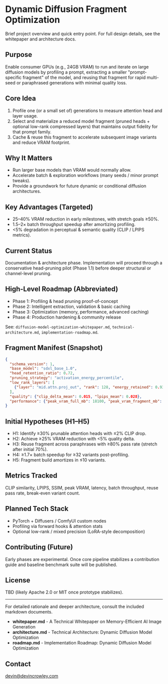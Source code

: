 # Dynamic Diffusion Fragment Optimization

Brief project overview and quick entry point. For full design details, see the whitepaper and architecture docs.

## Purpose
Enable consumer GPUs (e.g., 24GB VRAM) to run and iterate on large diffusion models by profiling a prompt, extracting a smaller "prompt-specific fragment" of the model, and reusing that fragment for rapid multi-seed or paraphrased generations with minimal quality loss.

## Core Idea
1. Profile one (or a small set of) generations to measure attention head and layer usage.
2. Select and materialize a reduced model fragment (pruned heads + optional low-rank compressed layers) that maintains output fidelity for that prompt family.
3. Cache & reuse this fragment to accelerate subsequent image variants and reduce VRAM footprint.

## Why It Matters
- Run larger base models than VRAM would normally allow.
- Accelerate batch & exploration workflows (many seeds / minor prompt tweaks).
- Provide a groundwork for future dynamic or conditional diffusion architectures.

## Key Advantages (Targeted)
- 25–40% VRAM reduction in early milestones, with stretch goals ≥50%.
- 1.5–2× batch throughput speedup after amortizing profiling.
- <5% degradation in perceptual & semantic quality (CLIP / LPIPS metrics).

## Current Status
Documentation & architecture phase. Implementation will proceed through a conservative head-pruning pilot (Phase 1.1) before deeper structural or channel-level pruning.

## High-Level Roadmap (Abbreviated)
- Phase 1: Profiling & head pruning proof-of-concept
- Phase 2: Intelligent extraction, validation & basic caching
- Phase 3: Optimization (memory, performance, advanced caching)
- Phase 4: Production hardening & community release

See: `diffusion-model-optimization-whitepaper.md`, `technical-architecture.md`, `implementation-roadmap.md`.

## Fragment Manifest (Snapshot)
```json
{
  "schema_version": 1,
  "base_model": "sdxl_base_1.0",
  "head_retention_ratio": 0.72,
  "pruning_strategy": "activation_energy_percentile",
  "low_rank_layers": [
    {"layer": "mid.attn.proj_out", "rank": 128, "energy_retained": 0.93}
  ],
  "quality": {"clip_delta_mean": 0.015, "lpips_mean": 0.028},
  "performance": {"peak_vram_full_mb": 18100, "peak_vram_fragment_mb": 13400}
}
```

## Initial Hypotheses (H1–H5)
- H1: Identify ≥30% prunable attention heads with ≤2% CLIP drop.
- H2: Achieve ≥25% VRAM reduction with <5% quality delta.
- H3: Reuse fragment across paraphrases with ≥80% pass rate (stretch after initial 70%).
- H4: ≥1.7× batch speedup for ≥32 variants post-profiling.
- H5: Fragment build amortizes in ≤10 variants.

## Metrics Tracked
CLIP similarity, LPIPS, SSIM, peak VRAM, latency, batch throughput, reuse pass rate, break-even variant count.

## Planned Tech Stack
- PyTorch + Diffusers / ComfyUI custom nodes
- Profiling via forward hooks & attention stats
- Optional low-rank / mixed precision (LoRA-style decomposition)

## Contributing (Future)
Early phases are experimental. Once core pipeline stabilizes a contribution guide and baseline benchmark suite will be published.

## License
TBD (likely Apache 2.0 or MIT once prototype stabilizes).

---
For detailed rationale and deeper architecture, consult the included markdown documents.

* **whitepaper.md** - A Technical Whitepaper on Memory-Efficient AI Image Generation
* **architecture.md** - Technical Architecture: Dynamic Diffusion Model Optimization
* **roadmap.md** - Implementation Roadmap: Dynamic Diffusion Model Optimization

## Contact
[devin@devincrowley.com](mailto:devin@devincrowley.com)
